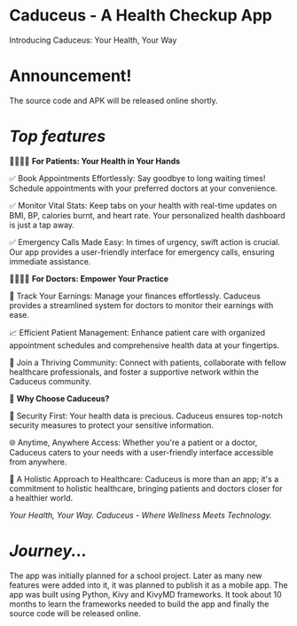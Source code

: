 # Caduceus - A Health Checkup App
Introducing Caduceus: Your Health, Your Way
# Announcement!
The source code and APK will be released online shortly.

# *Top features*

👩‍⚕️👨‍⚕️ **For Patients: Your Health in Your Hands**

✅ Book Appointments Effortlessly: Say goodbye to long waiting times! Schedule appointments with your preferred doctors at your convenience.

✅ Monitor Vital Stats: Keep tabs on your health with real-time updates on BMI, BP, calories burnt, and heart rate. Your personalized health dashboard is just a tap away.

✅ Emergency Calls Made Easy: In times of urgency, swift action is crucial. Our app provides a user-friendly interface for emergency calls, ensuring immediate assistance.

👨‍⚕️👩‍⚕️ **For Doctors: Empower Your Practice**

💼 Track Your Earnings: Manage your finances effortlessly. Caduceus provides a streamlined system for doctors to monitor their earnings with ease.

📈 Efficient Patient Management: Enhance patient care with organized appointment schedules and comprehensive health data at your fingertips.

👥 Join a Thriving Community: Connect with patients, collaborate with fellow healthcare professionals, and foster a supportive network within the Caduceus community.

🎉 **Why Choose Caduceus?**

🔐 Security First: Your health data is precious. Caduceus ensures top-notch security measures to protect your sensitive information.

🌐 Anytime, Anywhere Access: Whether you're a patient or a doctor, Caduceus caters to your needs with a user-friendly interface accessible from anywhere.

🤝 A Holistic Approach to Healthcare: Caduceus is more than an app; it's a commitment to holistic healthcare, bringing patients and doctors closer for a healthier world.

_Your Health, Your Way. Caduceus - Where Wellness Meets Technology._

# *Journey...*

The app was initially planned for a school project. Later as many new features were added into it, it was planned to publish it as a mobile app. The app was built using Python, Kivy and KivyMD frameworks.
It took about 10 months to learn the frameworks needed to build the app and finally the source code will be released online.


